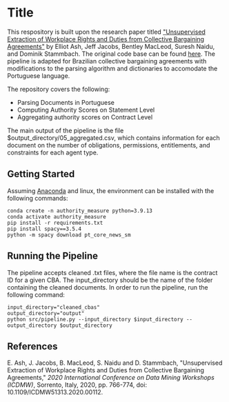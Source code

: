 # Title

This respository is built upon the research paper titled ["Unsupervised Extraction of Workplace Rights and Duties from Collective Bargaining Agreements"](https://www.research-collection.ethz.ch/handle/20.500.11850/473199.1) by Elliot Ash, Jeff Jacobs, Bentley MacLeod, Suresh Naidu, and Dominik Stammbach. The original code base can be found [here](https://github.com/dominiksinsaarland/labor-contracts). The pipeline is adapted for Brazilian collective bargaining agreements with modifications to the parsing algorithm and dictionaries to accomodate the Portuguese language.  

The repository covers the following:
* Parsing Documents in Portuguese
* Computing Authority Scores on Statement Level
* Aggregating authority scores on Contract Level

The main output of the pipeline is the file $output_directory/05_aggregated.csv, which contains information for each document on the number of obligations, permissions, entitlements, and constraints for each agent type. 

## Getting Started

Assuming [Anaconda](https://docs.anaconda.com/anaconda/install/) and linux, the environment can be installed with the following commands:
```shell
conda create -n authority_measure python=3.9.13
conda activate authority_measure
pip install -r requirements.txt
pip install spacy==3.5.4
python -m spacy download pt_core_news_sm
```

## Running the Pipeline

The pipeline accepts cleaned .txt files, where the file name is the contract ID for a given CBA. The input_directory should be the name of the folder containing the cleaned documents. In order to run the pipeline, run the following command:

```shell
input_directory="cleaned_cbas"
output_directory="output"
python src/pipeline.py --input_directory $input_directory --output_directory $output_directory
```

## References
E. Ash, J. Jacobs, B. MacLeod, S. Naidu and D. Stammbach, "Unsupervised Extraction of Workplace Rights and Duties from Collective Bargaining Agreements," *2020 International Conference on Data Mining Workshops (ICDMW)*, Sorrento, Italy, 2020, pp. 766-774, doi: 10.1109/ICDMW51313.2020.00112.